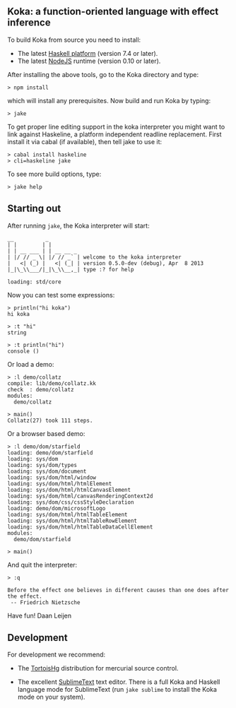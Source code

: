 Koka: a function-oriented language with effect inference
--------------------------------------------------------

To build Koka from source you need to install:

  * The latest [Haskell platform](http://www.haskell.org/platform) (version 7.4 or later).
  * The latest [NodeJS](http://nodejs.org) runtime (version 0.10 or later).

After installing the above tools, go to the Koka directory and type:

    > npm install

which will install any prerequisites. Now build and run Koka by typing:

    > jake 

To get proper line editing support in the koka interpreter you might want to link against Haskeline, a platform independent readline replacement. First install it via cabal (if available), then tell jake to use it:

    > cabal install haskeline
    > cli=haskeline jake

To see more build options, type:

    > jake help

Starting out
------------

After running `jake`, the Koka interpreter will start:

    __          _
    | |        | |
    | | __ ___ | | __ __ _
    | |/ // _ \| |/ // _` | welcome to the koka interpreter
    |   <| (_) |   <| (_| | version 0.5.0-dev (debug), Apr  8 2013
    |_|\_\\___/|_|\_\\__,_| type :? for help

    loading: std/core

Now you can test some expressions:

    > println("hi koka")
    hi koka

    > :t "hi"
    string

    > :t println("hi")
    console ()

Or load a demo:

    > :l demo/collatz
    compile: lib/demo/collatz.kk
    check  : demo/collatz
    modules:
      demo/collatz

    > main()
    Collatz(27) took 111 steps.

Or a browser based demo:

    > :l demo/dom/starfield
    loading: demo/dom/starfield
    loading: sys/dom
    loading: sys/dom/types
    loading: sys/dom/document
    loading: sys/dom/html/window
    loading: sys/dom/html/htmlElement
    loading: sys/dom/html/htmlCanvasElement
    loading: sys/dom/html/canvasRenderingContext2d
    loading: sys/dom/css/cssStyleDeclaration
    loading: demo/dom/microsoftLogo
    loading: sys/dom/html/htmlTableElement
    loading: sys/dom/html/htmlTableRowElement
    loading: sys/dom/html/htmlTableDataCellElement
    modules:
      demo/dom/starfield

    > main()

And quit the interpreter:

    > :q

    Before the effect one believes in different causes than one does after the effect.
     -- Friedrich Nietzsche

Have fun!
  Daan Leijen


Development
-----------

For development we recommend:

  * The [TortoisHg](http://tortoisehg.bitbucket.org/download) distribution for mercurial source control.

  * The excellent [SublimeText](http://www.sublimetext.com) text editor. There is a full Koka and Haskell
    language mode for SublimeText (run `jake sublime` to install the Koka mode on your system).

